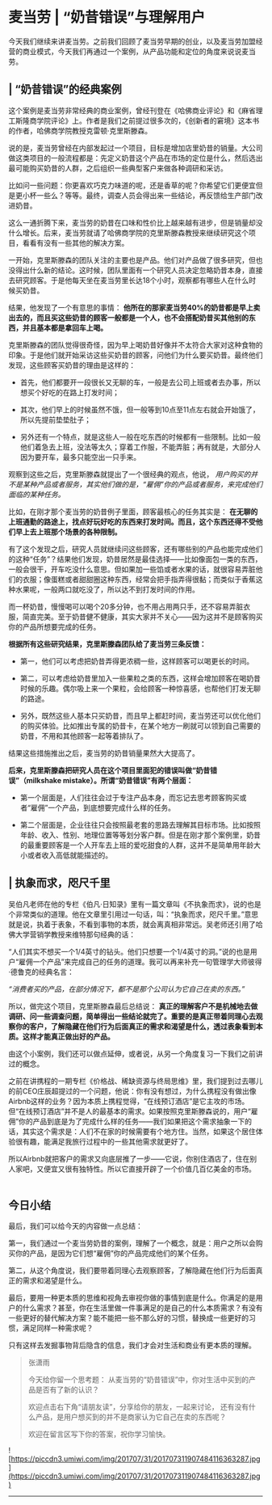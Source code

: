 # 麦当劳 | “奶昔错误”与理解用户

今天我们继续来讲麦当劳。之前我们回顾了麦当劳早期的创业，以及麦当劳加盟经营的商业模式，今天我们再通过一个案例，从产品功能和定位的角度来说说麦当劳。  

## | “奶昔错误”的经典案例

这个案例是麦当劳非常经典的商业案例，曾经刊登在《哈佛商业评论》和《麻省理工斯隆商学院评论》上。作者是我们之前提过很多次的，《创新者的窘境》这本书的作者，哈佛商学院教授克雷顿·克里斯滕森。

说的是，麦当劳曾经在内部发起过一个项目，目标是增加店里奶昔的销量。大公司做这类项目的一般流程都是：先定义奶昔这个产品在市场的定位是什么，然后选出最可能购买奶昔的人群，之后组织一些典型客户来做各种调研和采访。

比如问一些问题：你更喜欢巧克力味道的呢，还是香草的呢？你希望它们更便宜但是更小杯一些么？等等。最终，调查人员会得出来一些结论，再反馈给生产部门改进奶昔。

这么一通折腾下来，麦当劳的奶昔在口味和性价比上越来越有进步，但是销量却没什么增长。后来，麦当劳就请了哈佛商学院的克里斯滕森教授来继续研究这个项目，看看有没有一些其他的解决方案。

一开始，克里斯滕森的团队关注的主要也是产品。他们对产品做了很多研究，但也没得出什么新的结论。这时候，团队里面有一个研究人员决定忽略奶昔本身，直接去研究顾客。于是他每天坐在麦当劳里长达18个小时，观察都有哪些人在什么时候买奶昔。

结果，他发现了一个有意思的事情： **他所在的那家麦当劳40%的奶昔都是早上卖出去的，而且买这些奶昔的顾客一般都是一个人，也不会搭配奶昔买其他别的东西，并且基本都是拿回车上喝。**

克里斯滕森的团队觉得很奇怪，因为早上喝奶昔好像并不太符合大家对这种食物的印象。于是他们就开始采访这些买奶昔的顾客，问他们为什么要买奶昔。最终他们发现，这些顾客买奶昔的理由是这样的：

* 首先，他们都要开一段很长又无聊的车，一般是去公司上班或者去办事，所以想买个好吃的在路上打发时间；

* 其次，他们早上的时候虽然不饿，但一般等到10点至11点左右就会开始饿了，所以先提前垫垫肚子；

* 另外还有一个特点，就是这些人一般在吃东西的时候都有一些限制。比如一般他们着急去上班，没法等太久；穿着工作服，不能弄脏；再有就是，大部分人因为要开车，最多只能空出一只手来。

观察到这些之后，克里斯滕森就提出了一个很经典的观点，他说， *用户购买的并不是某种产品或者服务，其实他们做的是，“雇佣”你的产品或者服务，来完成他们面临的某种任务。*

比如，在刚才那个麦当劳的奶昔例子里面，顾客最核心的任务其实是： **在无聊的上班通勤的路途上，找点好玩好吃的东西来打发时间。而且，这个东西还得不受他们早上去上班那个场景的各种限制。**

有了这个发现之后，研究人员就继续问这些顾客，还有哪些别的产品也能完成他们的这种“任务”？结果他们发现，奶昔居然是最佳选择——比如像面包一类的东西，一般会很干，开车吃没什么意思。但如果加一些馅或者水果的话，就很容易弄脏他们的衣服；像蛋糕或者甜甜圈这种东西，经常会把手指弄得很黏；而类似于香蕉这种水果呢，一般两口就吃没了，所以达不到打发时间的作用。

而一杯奶昔，慢慢喝可以喝个20多分钟，也不用占用两只手，还不容易弄脏衣服，简直完美。至于奶昔健不健康，其实大家并不关心——因为这并不是顾客购买你的产品所想要完成的任务。

 **根据所有这些研究结果，克里斯滕森团队给了麦当劳三条反馈：**

* 第一，他们可以考虑把奶昔弄得更浓稠一些，这样顾客可以喝更长的时间。

* 第二，可以考虑给奶昔里加入一些果粒之类的东西，这样会增加顾客在喝奶昔时候的乐趣。偶尔吸上来一个果粒，会给顾客一种惊喜感，也帮他们打发无聊的路途。

* 另外，既然这些人基本只买奶昔，而且早上都赶时间，麦当劳还可以优化他们的购买体验。比如推出专属的奶昔卡，在某个地方一刷就可以领到自己需要的奶昔，不用和其他顾客一起等着排队了。

结果这些措施推出之后，麦当劳的奶昔销量果然大大提高了。

 **后来，克里斯滕森把研究人员在这个项目里面犯的错误叫做“奶昔错误”（milkshake mistake）。所谓“奶昔错误”有两个层面：**

* 第一个层面是，人们往往会过于专注产品本身，而忘记去思考顾客购买或者“雇佣”一个产品，到底想要完成什么样的任务。

* 第二个层面是，企业往往只会按照最老套的思路去理解其目标市场。比如按照年龄、收入、性别、地理位置等等划分客户群。但是在刚才那个案例里，奶昔的最重要顾客是一个人开车去上班的爱吃甜食的人群，这并不是简单用年龄大小或者收入高低就能描述的。    

## | 执象而求，咫尺千里

吴伯凡老师在他的专栏《伯凡·日知录》里有一篇文章叫《不执象而求》，说的也是个非常类似的道理。他在文章里引用过一句话，叫：“执象而求，咫尺千里。”意思就是说，执着于表象，不看到事物的本质，就会离真相非常远。吴老师还引用了哈佛大学营销学教授来维特那句经典的话：

“人们其实不想买一个1/4英寸的钻头。他们只想要一个1/4英寸的洞。”说的也是用户“雇佣一个产品”来完成自己的任务的道理。我可以再来补充一句管理学大师彼得·德鲁克的经典名言：

 *“消费者买的产品，在部分情况下，都不是那个公司认为它自己在卖的东西。”*

所以，做完这个项目，克里斯滕森最后总结说： **真正的理解客户不是机械地去做调研、问一些调查问题，简单得出一些结论就完了。重要的是真正带着同理心去观察你的客户，了解隐藏在他们行为后面真正的需求和渴望是什么，透过表象看到本质。这样才能真正做出好的产品。**

由这个小案例，我们还可以做点延伸，或者说，从另一个角度复习一下我们之前讲过的概念。

之前在讲携程的一期专栏《价格战、稀缺资源与终局思维》里，我们提到过去哪儿的前CEO庄辰超提过的一个问题，他说：你有没有想过，为什么携程没有做出像 Airbnb这样的业务？因为本质上携程觉得，“在线预订酒店”是它主攻的市场。但“在线预订酒店”并不是人的最基本的需求。如果按照克里斯滕森说的，用户“雇佣”你的产品到底是为了完成什么样的任务——我们如果把这个需求抽象一下的话，其实这个需求是：人们不在家的时候需要有个地方住。当然，如果这个居住体验很有趣，能满足我旅行过程中的一些其他需求就更好了。

所以Airbnb就把客户的需求又向底层推了一步——它说，你别住酒店了，住在别人家吧，又便宜又很有独特性。所以它直接开辟了一个价值几百亿美金的市场。    

## 今日小结

最后，我们可以给今天的内容做一点总结：

第一，我们通过一个麦当劳奶昔的案例，理解了一个概念，就是：用户之所以会购买你的产品，是因为它们想“雇佣”你的产品完成他们的某个任务。

第二，从这个角度说，我们要带着同理心去观察顾客，了解隐藏在他们行为后面真正的需求和渴望是什么。

最后，要用一种更本质的思维和视角去审视你做的事情到底是什么。你满足的是用户的什么需求？甚至，你在生活里做一件事满足的是自己的什么本质需求？有没有一些更好的替代解决方案？能不能把一些不那么好的习惯，替换成一些更好的习惯，满足同样一种需求呢？

只有这样去发掘事物背后隐含的信息，我们才会对生活和商业有更本质的理解。

> 张潇雨
> 
> 今天给你留一个思考题： 从麦当劳的“奶昔错误”中，你对生活中买到的产品是否有了新的认识？
> 
> 欢迎点击右下角“请朋友读”，分享给你的朋友，一起来讨论， 还有没有什么产品，是用户想买到的并不是商家认为它自己在卖的东西呢？
> 
> 欢迎在留言区写下你的答案，祝你学习愉快。    

![https://piccdn3.umiwi.com/img/201707/31/201707311907484116363287.jpg](https://piccdn3.umiwi.com/img/201707/31/201707311907484116363287.jpg)

---

